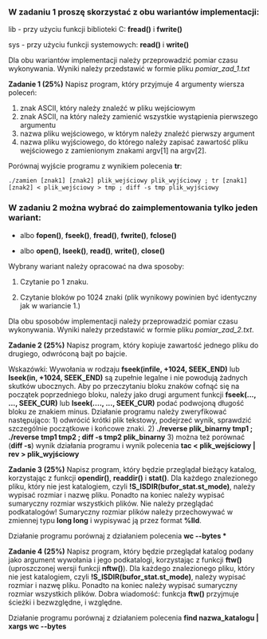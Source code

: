 ### W zadaniu 1 proszę skorzystać z obu wariantów implementacji:

lib - przy użyciu funkcji biblioteki C: **fread()** i **fwrite()** 

sys - przy użyciu funkcji systemowych: **read()** i **write()**

Dla obu wariantów implementacji należy przeprowadzić pomiar czasu wykonywania. Wyniki należy przedstawić w formie pliku *pomiar_zad_1.txt* 

**Zadanie 1 (25%)** Napisz program, który przyjmuje 4 argumenty wiersza poleceń:

<ol>
<li>znak ASCII, który należy znaleźć w pliku wejściowym</li>
<li>znak ASCII, na który należy zamienić wszystkie wystąpienia pierwszego argumentu</li>
<li>nazwa pliku wejściowego, w którym należy znaleźć pierwszy argument</li>
<li>nazwa pliku wyjściowego, do którego należy zapisać zawartość pliku wejściowego z zamienionym znakami argv[1] na argv[2]. </li>
</ol>

Porównaj wyjście programu z wynikiem polecenia **tr**:

```./zamien [znak1] [znak2] plik_wejściowy plik_wyjściowy ; tr [znak1] [znak2] < plik_wejściowy > tmp ; diff -s tmp plik_wyjściowy```

### W zadaniu 2 można wybrać do zaimplementowania tylko jeden wariant:

<ul>
<li>

albo **fopen()**, **fseek()**, **fread()**, **fwrite()**, **fclose()** </li>
<li>

albo **open()**, **lseek()**, **read()**, **write()**, **close()**
</li>
</ul>
Wybrany wariant należy opracować na dwa sposoby:

<ol>
<li>

Czytanie po 1 znaku.
</li>
<li>
Czytanie bloków po 1024 znaki (plik wynikowy powinien być identyczny jak w wariancie 1.)
</li>
</ol>

Dla obu sposobów implementacji należy przeprowadzić pomiar czasu wykonywania. Wyniki należy przedstawić w formie pliku *pomiar_zad_2.txt*. 

**Zadanie 2 (25%)** Napisz program, który kopiuje zawartość jednego pliku do drugiego, odwróconą bajt po bajcie.

Wskazówki: Wywołania w rodzaju **fseek(infile, +1024, SEEK_END)** lub **lseek(in, +1024, SEEK_END)** są zupełnie legalne i nie powodują żadnych skutków ubocznych. Aby po przeczytaniu bloku znaków cofnąć się na początek poprzedniego bloku, należy jako drugi argument funkcji **fseek(..., ..., SEEK_CUR)** lub **lseek(...., ..., SEEK_CUR)** podać podwojoną długość bloku ze znakiem minus. Działanie programu należy zweryfikować następująco: 1) odwrócić krótki plik tekstowy, podejrzeć wynik, sprawdzić szczególnie początkowe i końcowe znaki. 2) **./reverse plik_binarny tmp1 ; ./reverse tmp1 tmp2 ; diff -s tmp2 plik_binarny** 3) można też porównać (**diff -s**) wynik działania programu i wynik polecenia **tac < plik_wejściowy | rev > plik_wyjściowy**

**Zadanie 3 (25%)** Napisz program, który będzie przeglądał bieżący katalog, korzystając z funkcji **opendir()**, **readdir()** i **stat()**. Dla każdego znalezionego pliku, który nie jest katalogiem, czyli **!S_ISDIR(bufor_stat.st_mode)**, należy wypisać rozmiar i nazwę pliku. Ponadto na koniec należy wypisać sumaryczny rozmiar wszystkich plików. Nie należy przeglądać podkatalogów! Sumaryczny rozmiar plików należy przechowywać w zmiennej typu **long long** i wypisywać ją przez format **%lld**.

Działanie programu porównaj z działaniem polecenia __wc --bytes *__

**Zadanie 4 (25%)** Napisz program, który będzie przeglądał katalog podany jako argument wywołania i jego podkatalogi, korzystając z funkcji **ftw()** (uproszczonej wersji funkcji **nftw()**). Dla każdego znalezionego pliku, który nie jest katalogiem, czyli **!S_ISDIR(bufor_stat.st_mode)**, należy wypisać rozmiar i nazwę pliku. Ponadto na koniec należy wypisać sumaryczny rozmiar wszystkich plików. Dobra wiadomość: funkcja **ftw()** przyjmuje ścieżki i bezwzględne, i względne.

Działanie programu porównaj z działaniem polecenia **find nazwa_katalogu | xargs wc --bytes**